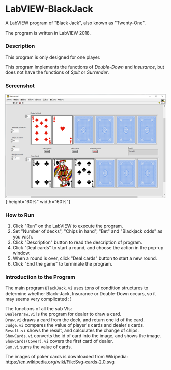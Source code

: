 # LabVIEW-BlackJack
A LabVIEW program of "Black Jack", also known as "Twenty-One".

The program is written in LabVIEW 2018.

### Description

This program is only designed for one player.

This program implements the functions of *Double-Down* and *Insurance*, but does not have the functions of *Split* or *Surrender*.

### Screenshot
![Screenshot](/Images/Screenshot.png){:height="60%" width="60%"}

### How to Run
1. Click "Run" on the LabVIEW to execute the program.
2. Set "Number of decks", "Chips in hand", "Bet" and "Blackjack odds" as you wish.
3. Click "Description" button to read the description of program.
4. Click "Deal cards" to start a round, and choose the action in the pop-up window.
5. When a round is over, click "Deal cards" button to start a new round.
6. Click "End the game" to terminate the program.

### Introduction to the Program
The main program `BlackJack.vi` uses tons of condition structures to determine 
whether Black-Jack, Insurance or Double-Down occurs, so it may seems very 
complicated :(

The functions of all the sub VIs:  
`DealerDraw.vi` is the program for dealer to draw a card.  
`Draw.vi` draws a card from the deck, and return one id of the card.  
`Judge.vi` compares the value of player's cards and dealer's cards.  
`Result.vi` shows the result, and calculates the change of chips.  
`ShowCards.vi` converts the id of card into the image, and shows the image.  
`ShowCards(Cover).vi` covers the first card of dealer.  
`Sum.vi` sums the value of cards.

The images of poker cards is downloaded from Wikipedia: https://en.wikipedia.org/wiki/File:Svg-cards-2.0.svg
